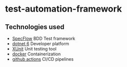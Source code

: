 # test-automation-framework

## Technologies used

- [SpecFlow](https://specflow.org) BDD Test framework
- [dotnet 6](https://dotnet.microsoft.com/en-us/download/dotnet/6.0) Developer platform
- [XUnit](https://xunit.net/) Unit testing tool
- [docker](https://www.docker.com/) Containerization
- [github actions](https://github.com/features/actions) CI/CD pipelines